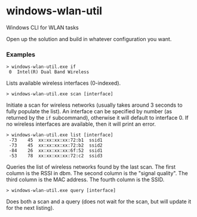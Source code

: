 # windows-wlan-util
Windows CLI for WLAN tasks

Open up the solution and build in whatever configuration you want.

### Examples

```
> windows-wlan-util.exe if
 0  Intel(R) Dual Band Wireless
```
Lists available wireless interfaces (0-indexed).

```
> windows-wlan-util.exe scan [interface]
```
Initiate a scan for wireless networks (usually takes around 3 seconds to fully populate the list). An interface can be specified by number (as returned by the `if` subcommand), otherwise it will default to interface 0. If no wireless interfaces are available, then it will print an error.

```
> windows-wlan-util.exe list [interface]
 -73    45  xx:xx:xx:xx:72:b1  ssid1
 -73    45  xx:xx:xx:xx:72:b2  ssid2
 -84    26  xx:xx:xx:xx:6f:52  ssid1
 -53    78  xx:xx:xx:xx:72:c2  ssid3
```
Queries the list of wireless networks found by the last scan. The first column is the RSSI in dbm. The second column is the "signal quality". The third column is the MAC address. The fourth column is the SSID.

```
> windows-wlan-util.exe query [interface]
```
Does both a scan and a query (does not wait for the scan, but will update it for the next listing).
